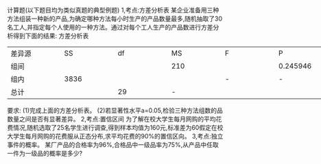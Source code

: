 计算题(以下题目均为类似真题的典型例题)
 1,考点:方差分析表
 某企业准备用三种方法组装一种新的产品,为确定哪种方法每小时生产的产品数量最多,随机抽取了30名工人,并指定每个人使用的一种方法。通过对每个工人生产的产品数进行方差分析得到下面的结果:
 方差分析表
 <table data-lake-id="QrKFw" id="QrKFw" width-mode="contain" class="lake-table" style="width: 750px"><colgroup><col width="125"><col width="125"><col width="125"><col width="125"><col width="125"><col width="125"></colgroup><tbody><tr data-lake-id="u08979c02" id="u08979c02"><td data-lake-id="u6bc1733b" id="u6bc1733b">差异源
 </td><td data-lake-id="uf3a70c7b" id="uf3a70c7b">SS
 </td><td data-lake-id="u561881b6" id="u561881b6"> df
 </td><td data-lake-id="u6ab7f540" id="u6ab7f540"> MS
 </td><td data-lake-id="u6425bb69" id="u6425bb69">F
 </td><td data-lake-id="uf76239f2" id="uf76239f2">P
 </td></tr><tr data-lake-id="u24728ff5" id="u24728ff5"><td data-lake-id="ub9677ed8" id="ub9677ed8">组间
 </td><td data-lake-id="u83a8b254" id="u83a8b254">

 </td><td data-lake-id="ufcadecad" id="ufcadecad">

 </td><td data-lake-id="udbb0129f" id="udbb0129f"> 210
 </td><td data-lake-id="u909b2679" id="u909b2679">

 </td><td data-lake-id="u440e3638" id="u440e3638"> 0.245946
 </td></tr><tr data-lake-id="u6de65e5b" id="u6de65e5b"><td data-lake-id="u27a24790" id="u27a24790">组内
 </td><td data-lake-id="uf7e9c048" id="uf7e9c048">3836
 </td><td data-lake-id="u903e630e" id="u903e630e">

 </td><td data-lake-id="uf9b71373" id="uf9b71373">

 </td><td data-lake-id="u8dd23a7b" id="u8dd23a7b">-
 </td><td data-lake-id="udfe2e5c3" id="udfe2e5c3">-
 </td></tr><tr data-lake-id="ue2cc1e72" id="ue2cc1e72"><td data-lake-id="uc8cd81c6" id="uc8cd81c6">总计
 </td><td data-lake-id="uced8262b" id="uced8262b">

 </td><td data-lake-id="ud1be760b" id="ud1be760b"> 29
 </td><td data-lake-id="u4924c8bd" id="u4924c8bd">-
 </td><td data-lake-id="u8a641cab" id="u8a641cab">

 </td><td data-lake-id="u5f4132cb" id="u5f4132cb">

 </td></tr></tbody></table>要求:
 (1)完成上面的方差分析表。
 (2)若显著性水平a=0.05,检验三种方法组数的品数量之间是否有显著差异。
 2,考点:置信区间
 为了解在校大学生每月网购的平均花费情况,随机选取了25名学生进行调查,得到样本均值为160元,标准差为60假定在校大学生每月网购的花费服从正态分布,求平均花费的90%的置信区向。
 3,考点:独立事件的概率。
 某厂产品的合格率为96%,合格品中一级品率为75%,从产品中任取一件为一级品的概率是多少?
 ​

 